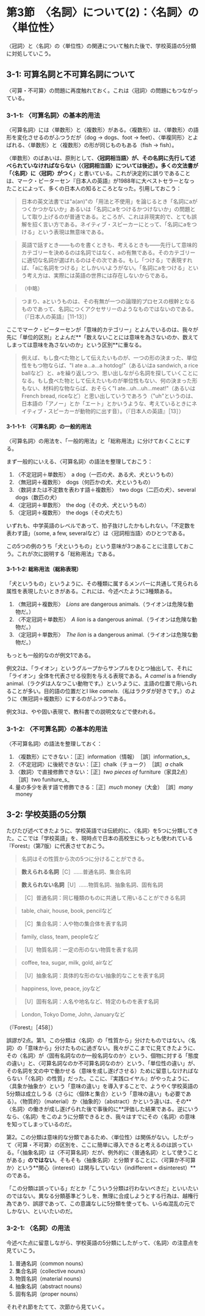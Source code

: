 # 第3節　〈名詞〉について(2)：〈名詞〉の〈単位性〉
〈冠詞〉と〈名詞〉の〈単位性〉の関連について触れた後で、学校英語の5分類に対処していこう。

## 3-1: 可算名詞と不可算名詞について
〈可算・不可算〉の問題に再度触れておく。これは〈冠詞〉の問題にもつながっている。

### 3-1-1: 〈可算名詞〉の基本的用法
〈可算名詞〉には〈単数形〉と〈複数形〉がある。〈複数形〉は、〈単数形〉の語形を変化させるのがふつうだが（dog → dogs、foot → feet）、〈単複同形〉とよばれる、〈単数形〉と〈複数形〉の形が同じものもある（fish → fish）。

〈単数形〉のばあいは、原則として、**〈冠詞相当語〉**が、**その名詞に先行して述べられていなければならない**（〈冠詞相当語〉については後述）。多くの文法書が「〈名詞〉に**〈冠詞〉がつく**」と書いている。これが決定的に誤りであることは、マーク・ピーターセン『日本人の英語』が1988年に大ベストセラーとなったことによって、多くの日本人の知るところとなった。引用しておこう：

> 日本の英文法書では"a(an)"の「用法と不使用」を論じるとき「名詞にaがつくかつかないか」あるいは「名詞にaをつけるかつけないか」の問題として取り上げるのが普通である。ところが、これは非現実的で、とても誤解を招く言い方である。ネイティブ・スピーカーにとって、「名詞にaをつける」という表現は無意味である。

> 英語で話すとき――ものを書くときも、考えるときも――先行して意味的カテゴリーを決めるのは名詞ではなく、aの有無である。そのカテゴリーに適切な名詞が選ばれるのはその次である。もし「つける」で表現すれば、「aに名詞をつける」としかいいようがない。「名詞にaをつける」という考え方は、実際には英語の世界には存在しないからである。

> （中略）

> つまり、aというものは、その有無が一つの論理的プロセスの根幹となるものであって、名詞につくアクセサリーのようなものではないのである。（『日本人の英語』［11-13］）

ここでマーク・ピーターセンが「意味的カテゴリー」とよんでいるのは、我々が先に「単位的区別」とよんだ**「数えないことには意味を為さないのか、数えてしまっては意味を為さないのか」という区別**に重なる。

> 例えば、もし食べた物として伝えたいものが、一つの形の決まった、単位性をもつ物ならば、"I ate a...a...a hotdog!"（あるいはa sandwich, a rice ballなど）と、aを繰り返しつつ、思い出しながら名詞を探していくことになる。もし食べた物として伝えたいものが単位性もない、何の決まった形もない、材料的な物ならば、おそらく"I ate...uh...uh...meat!"（あるいはFrench bread, riceなど）と思い出していうであろう（"uh"というのは、日本語の「アノー」とか「エート」とかいうような、考えているときにネイティブ・スピーカーが動物的に出す音）。（『日本人の英語』［13］）

#### 3-1-1-1: 〈可算名詞〉の一般的用法
〈可算名詞〉の用法を、「一般的用法」と「総称用法」に分けておくことにする。

まず一般的にいえる、〈可算名詞〉の語法を整理しておこう：

1. 〈不定冠詞＋単数形〉　a dog（一匹の犬、ある犬、犬というもの）
2. 〈無冠詞＋複数形〉　dogs（何匹かの犬、犬というもの）
3. 〈数詞または不定数を表わす語＋複数形〉　two dogs（二匹の犬）、several dogs（数匹の犬）
4. 〈定冠詞＋単数形〉　the dog（その犬、犬というもの）
5. 〈定冠詞＋複数形〉　the dogs（その犬たち）

いずれも、中学英語のレベルであって、拍子抜けしたかもしれない。「不定数を表わす語」（some, a few, severalなど）は〈冠詞相当語〉のひとつである。

この5つの例のうち「犬というもの」という意味が3つあることに注意しておこう。これが次に説明する「総称用法」である。

#### 3-1-1-2: 総称用法（総称表現）
「犬というもの」というように、その種類に属するメンバーに共通して見られる属性を表現したいときがある。これには、今述べたように3種類ある。

1. 〈無冠詞＋複数形〉　_Lions_ are dangerous animals.（ライオンは危険な動物だ。）
2. 〈不定冠詞＋単数形〉　_A lion_ is a dangerous animal.（ライオンは危険な動物だ。）
3. 〈定冠詞＋単数形〉　_The lion_ is a dangerous animal.（ライオンは危険な動物だ。）

もっとも一般的なのが例文1である。

例文2は、「ライオン」というグループからサンプルをひとつ抽出して、それに「ライオン」全体を代表させる役割を与える表現である。_A camel_ is a friendly animal.（ラクダは人なつこい動物です。）というように、主語の位置で用いられることが多い。目的語の位置だとI like _camels_.（私はラクダが好きです。）のように〈無冠詞＋複数形〉にするのがふつうである。

例文3は、やや固い表現で、教科書での説明文などで使われる。

### 3-1-2: 〈不可算名詞〉の基本的用法
〈不可算名詞〉の語法を整理しておく：

1. 〈複数形〉にできない：［正］information（情報）　［誤］information_s_
2. 〈不定冠詞〉に後続できない：［正］chalk（チョーク）　［誤］_a_ chalk
3. 〈数詞〉で直接修飾できない：［正］_two pieces of_ furniture（家具2点）　［誤］two funiture_s_
4. 量の多少を表す語で修飾できる：［正］_much_ money（大金）　［誤］_many_ money

## 3-2: 学校英語の5分類
たびたび述べてきたように、学校英語では伝統的に、〈名詞〉を5つに分類してきた。ここでは「学校英語」を、現時点で日本の高校生にもっとも使われている『Forest』（第7版）に代表させておこう。

> 名詞はその性質から次の5つに分けることができる。

> **数えられる名詞**［C］……普通名詞、集合名詞

> **数えられない名詞**［U］……物質名詞、抽象名詞、固有名詞

> ［C］普通名詞：同じ種類のものに共通して用いることができる名詞

> table, chair, house, book, pencilなど

> ［C］集合名詞：人や物の集合体を表す名詞

> family, class, team, peopleなど

> ［U］物質名詞：一定の形のない物質を表す名詞

> coffee, tea, sugar, milk, gold, airなど

> ［U］抽象名詞：具体的な形のない抽象的なことを表す名詞

> happiness, love, peace, joyなど

> ［U］固有名詞：人名や地名など、特定のものを表す名詞

> London, Tokyo Dome, John, Januaryなど

（『Forest』［458］）

誤謬が2点。第1。この分類は〈名詞〉の「性質から」分けたものではない。〈名詞〉の「意味から」分けたものに過ぎない。我々がここまでに見てきたように、その〈名詞〉が〈固有名詞なのか一般名詞なのか〉という、個物に対する「態度の違い」と、〈可算名詞なのか不可算名詞なのか〉という、「単位性の違い」が、その名詞を文の中で働かせる（意味を成し遂げさせる）ために留意しなければならない「〈名詞〉の性質」だった。ここに、『実践ロイヤル』がやったように、〈具象か抽象か〉という「意味の違い」を導入することで、ようやく学校英語の5分類は成立しうる（さらに〈個体と集合〉という「意味の違い」も必要である）。〈物質的〉（material）か〈抽象的〉（abstract）かという違いは、その**〈名詞〉の働きが成し遂げられた後で事後的に**評価した結果である。逆にいうなら、〈名詞〉をこのように分類できるとき、我々はすでにその〈名詞〉の意味を知ってしまっているのだ。

第2。この分類は意味的な分類であるため、〈単位性〉は関係がない。したがって〈可算・不可算〉の区別を、ここに簡単に導入できると考えるのは誤っている。「〈抽象名詞〉は〈不可算名詞〉だが、例外的に〈普通名詞〉として使うことがある」**のではない**。そもそも〈抽象名詞〉と分類することに、〈可算か不可算か〉という**関心（interest）は関与していない（indifferent = disinterest）**のである。

「この分類は誤っている」だとか「こういう分類は行わないべきだ」といいたいのではない。異なる分類基準どうしを、無理に合成しようとする行為は、越権行為であり、誤謬であって、この意識なしに5分類を使っても、いらぬ混乱の元でしかない、といいたいのだ。

### 3-2-1: 〈名詞〉の用法
今述べた点に留意しながら、学校英語の5分類にしたがって、〈名詞〉の注意点を見ていこう。

1. 普通名詞（common nouns）
2. 集合名詞（collective nouns）
3. 物質名詞（material nouns）
4. 抽象名詞（abstract nouns）
5. 固有名詞（proper nouns）

それぞれ節をたてて、次節から見ていく。